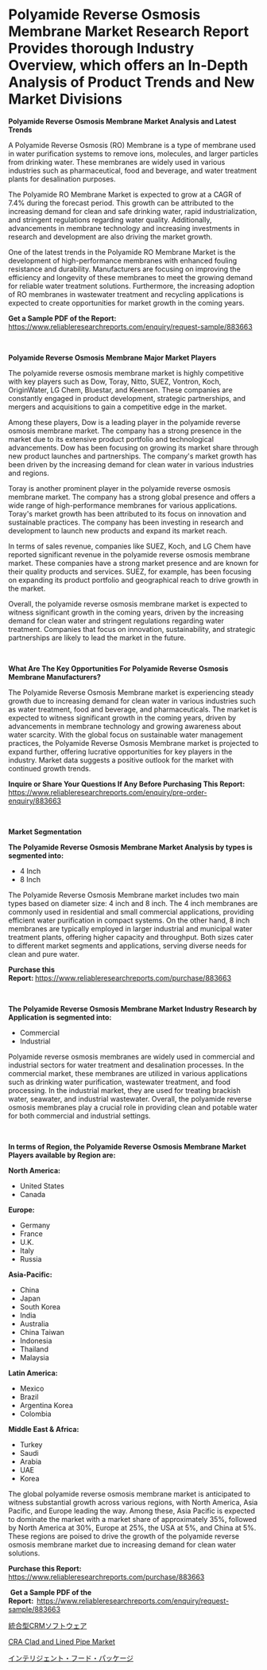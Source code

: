 <p><h1>Polyamide Reverse Osmosis Membrane Market Research Report Provides thorough Industry Overview, which offers an In-Depth Analysis of Product Trends and New Market Divisions</h1></p><p><strong>Polyamide Reverse Osmosis Membrane Market Analysis and Latest Trends</strong></p>
<p><p>A Polyamide Reverse Osmosis (RO) Membrane is a type of membrane used in water purification systems to remove ions, molecules, and larger particles from drinking water. These membranes are widely used in various industries such as pharmaceutical, food and beverage, and water treatment plants for desalination purposes.</p><p>The Polyamide RO Membrane Market is expected to grow at a CAGR of 7.4% during the forecast period. This growth can be attributed to the increasing demand for clean and safe drinking water, rapid industrialization, and stringent regulations regarding water quality. Additionally, advancements in membrane technology and increasing investments in research and development are also driving the market growth.</p><p>One of the latest trends in the Polyamide RO Membrane Market is the development of high-performance membranes with enhanced fouling resistance and durability. Manufacturers are focusing on improving the efficiency and longevity of these membranes to meet the growing demand for reliable water treatment solutions. Furthermore, the increasing adoption of RO membranes in wastewater treatment and recycling applications is expected to create opportunities for market growth in the coming years.</p></p>
<p><strong>Get a Sample PDF of the Report:&nbsp;</strong> <a href="https://www.reliableresearchreports.com/enquiry/request-sample/883663">https://www.reliableresearchreports.com/enquiry/request-sample/883663</a></p>
<p>&nbsp;</p>
<p><strong>Polyamide Reverse Osmosis Membrane Major Market Players</strong></p>
<p><p>The polyamide reverse osmosis membrane market is highly competitive with key players such as Dow, Toray, Nitto, SUEZ, Vontron, Koch, OriginWater, LG Chem, Bluestar, and Keensen. These companies are constantly engaged in product development, strategic partnerships, and mergers and acquisitions to gain a competitive edge in the market.</p><p>Among these players, Dow is a leading player in the polyamide reverse osmosis membrane market. The company has a strong presence in the market due to its extensive product portfolio and technological advancements. Dow has been focusing on growing its market share through new product launches and partnerships. The company's market growth has been driven by the increasing demand for clean water in various industries and regions.</p><p>Toray is another prominent player in the polyamide reverse osmosis membrane market. The company has a strong global presence and offers a wide range of high-performance membranes for various applications. Toray's market growth has been attributed to its focus on innovation and sustainable practices. The company has been investing in research and development to launch new products and expand its market reach.</p><p>In terms of sales revenue, companies like SUEZ, Koch, and LG Chem have reported significant revenue in the polyamide reverse osmosis membrane market. These companies have a strong market presence and are known for their quality products and services. SUEZ, for example, has been focusing on expanding its product portfolio and geographical reach to drive growth in the market.</p><p>Overall, the polyamide reverse osmosis membrane market is expected to witness significant growth in the coming years, driven by the increasing demand for clean water and stringent regulations regarding water treatment. Companies that focus on innovation, sustainability, and strategic partnerships are likely to lead the market in the future.</p></p>
<p>&nbsp;</p>
<p><strong>What Are The Key Opportunities For Polyamide Reverse Osmosis Membrane Manufacturers?</strong></p>
<p><p>The Polyamide Reverse Osmosis Membrane market is experiencing steady growth due to increasing demand for clean water in various industries such as water treatment, food and beverage, and pharmaceuticals. The market is expected to witness significant growth in the coming years, driven by advancements in membrane technology and growing awareness about water scarcity. With the global focus on sustainable water management practices, the Polyamide Reverse Osmosis Membrane market is projected to expand further, offering lucrative opportunities for key players in the industry. Market data suggests a positive outlook for the market with continued growth trends.</p></p>
<p><strong>Inquire or Share Your Questions If Any Before Purchasing This Report:</strong> <a href="https://www.reliableresearchreports.com/enquiry/pre-order-enquiry/883663">https://www.reliableresearchreports.com/enquiry/pre-order-enquiry/883663</a></p>
<p>&nbsp;</p>
<p><strong>Market Segmentation</strong></p>
<p><strong>The Polyamide Reverse Osmosis Membrane Market Analysis by types is segmented into:</strong></p>
<p><ul><li>4 Inch</li><li>8 Inch</li></ul></p>
<p><p>The Polyamide Reverse Osmosis Membrane market includes two main types based on diameter size: 4 inch and 8 inch. The 4 inch membranes are commonly used in residential and small commercial applications, providing efficient water purification in compact systems. On the other hand, 8 inch membranes are typically employed in larger industrial and municipal water treatment plants, offering higher capacity and throughput. Both sizes cater to different market segments and applications, serving diverse needs for clean and pure water.</p></p>
<p><strong>Purchase this Report:&nbsp;</strong><a href="https://www.reliableresearchreports.com/purchase/883663">https://www.reliableresearchreports.com/purchase/883663</a></p>
<p>&nbsp;</p>
<p><strong>The Polyamide Reverse Osmosis Membrane Market Industry Research by Application is segmented into:</strong></p>
<p><ul><li>Commercial</li><li>Industrial</li></ul></p>
<p><p>Polyamide reverse osmosis membranes are widely used in commercial and industrial sectors for water treatment and desalination processes. In the commercial market, these membranes are utilized in various applications such as drinking water purification, wastewater treatment, and food processing. In the industrial market, they are used for treating brackish water, seawater, and industrial wastewater. Overall, the polyamide reverse osmosis membranes play a crucial role in providing clean and potable water for both commercial and industrial settings.</p></p>
<p>&nbsp;</p>
<p><strong>In terms of Region, the Polyamide Reverse Osmosis Membrane Market Players available by Region are:</strong></p>
<p>
    <p> <strong> North America: </strong>
        <ul>
            <li>United States</li>
            <li>Canada</li>
        </ul>
        </p> 
    <p> <strong> Europe: </strong>
        <ul>
            <li>Germany</li>
            <li>France</li>
            <li>U.K.</li>
            <li>Italy</li>
            <li>Russia</li>
        </ul>
        </p> 
    <p> <strong> Asia-Pacific: </strong>
        <ul>
            <li>China</li>
            <li>Japan</li>
            <li>South Korea</li>
            <li>India</li>
            <li>Australia</li>
            <li>China Taiwan</li>
            <li>Indonesia</li>
            <li>Thailand</li>
            <li>Malaysia</li>
        </ul>
        </p> 
    <p> <strong> Latin America: </strong>
        <ul>
            <li>Mexico</li>
            <li>Brazil</li>
            <li>Argentina Korea</li>
            <li>Colombia</li>
        </ul>
        </p> 
    <p> <strong> Middle East & Africa: </strong>
        <ul>
            <li>Turkey</li>
            <li>Saudi</li>
            <li>Arabia</li>
            <li>UAE</li>
            <li>Korea</li>
        </ul>
    </p>
    </p>
<p><p>The global polyamide reverse osmosis membrane market is anticipated to witness substantial growth across various regions, with North America, Asia Pacific, and Europe leading the way. Among these, Asia Pacific is expected to dominate the market with a market share of approximately 35%, followed by North America at 30%, Europe at 25%, the USA at 5%, and China at 5%. These regions are poised to drive the growth of the polyamide reverse osmosis membrane market due to increasing demand for clean water solutions.</p></p>
<p><strong>Purchase this Report: </strong><a href="https://www.reliableresearchreports.com/purchase/883663">https://www.reliableresearchreports.com/purchase/883663</a></p>
<p>&nbsp;<strong>Get a Sample PDF of the Report:&nbsp;&nbsp;</strong><a href="https://www.reliableresearchreports.com/enquiry/request-sample/883663">https://www.reliableresearchreports.com/enquiry/request-sample/883663</a></p>
<p><strong></strong></p>
<p><p><a href="https://medium.com/@alenaieme/%E7%B5%B1%E5%90%88%E5%9E%8Bcrm%E3%82%BD%E3%83%95%E3%83%88%E3%82%A6%E3%82%A7%E3%82%A2%E3%81%AE%E5%B8%82%E5%A0%B4%E8%A6%8F%E6%A8%A1-cagr-%E3%83%88%E3%83%AC%E3%83%B3%E3%83%892024-2030-e1d888991985">統合型CRMソフトウェア</a></p><p><a href="https://view.publitas.com/reportprime-1/cra-clad-and-lined-pipe-market-size-growth-and-forecast-from-2023-2030/">CRA Clad and Lined Pipe Market</a></p><p><a href="https://medium.com/@alenaieme/%E3%82%A4%E3%83%B3%E3%83%86%E3%83%AA%E3%82%B8%E3%82%A7%E3%83%B3%E3%83%88%E3%83%95%E3%83%BC%E3%83%89%E3%83%91%E3%83%83%E3%82%B1%E3%83%BC%E3%82%B8%E3%83%B3%E3%82%B0%E5%B8%82%E5%A0%B4-%E7%AB%B6%E4%BA%89%E5%88%86%E6%9E%90-%E5%B8%82%E5%A0%B4%E5%8B%95%E5%90%91-2031%E5%B9%B4%E3%81%BE%E3%81%A7%E3%81%AE%E4%BA%88%E6%B8%AC-ba440c77ec14">インテリジェント・フード・パッケージ</a></p></p>